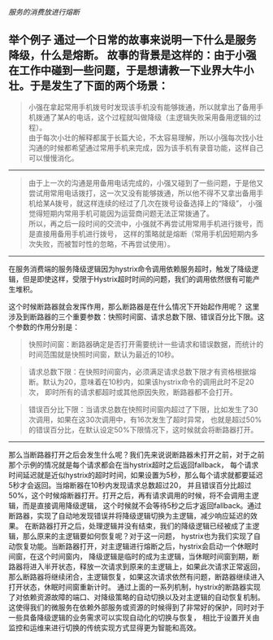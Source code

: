 _服务的消费放进行熔断_

举个例子
通过一个日常的故事来说明一下什么是服务降级，什么是熔断。
故事的背景是这样的：由于小强在工作中碰到一些问题，于是想请教一下业界大牛小壮。于是发生了下面的两个场景：
---
> 小强在拿起常用手机拨号时发现该手机没有能够拨通，所以就拿出了备用手机拨通了某A的电话，这个过程就叫做降级（主逻辑失败采用备用逻辑的过程）。  
  由于每次小壮的解释都属于长篇大论，不太容易理解，所以小强每次找小壮沟通的时候都希望通过常用手机来完成，因为该手机有录音功能，这样自己可以慢慢消化。  
---
> 由于上一次的沟通是用备用电话完成的，小强又碰到了一些问题，于是他又尝试用常用电话拨打，这一次又没有能够拨通，所以他不得不又拿出备用手机给某A拨号，就这样连续的经过了几次在拨号设备选择上的“降级”，
  小强觉得短期内常用手机可能因为运营商问题无法正常拨通了。  
  所以，再之后一段时间的交流中，小强就不再尝试用常用手机进行拨号，而是直接用备用手机进行拨号，
  这样的策略就是熔断（常用手机因短期内多次失败，而被暂时性的忽略，不再尝试使用）。
---
在服务消费端的服务降级逻辑因为hystrix命令调用依赖服务超时，触发了降级逻辑，但是即使这样，受限于Hystrix超时时间的问题，我们的调用依然很有可能产生堆积。

这个时候断路器就会发挥作用，那么断路器是在什么情况下开始起作用呢？
这里涉及到断路器的三个重要参数：快照时间窗、请求总数下限、错误百分比下限。这个参数的作用分别是：

> 快照时间窗：断路器确定是否打开需要统计一些请求和错误数据，而统计的时间范围就是快照时间窗，默认为最近的10秒。

> 请求总数下限：在快照时间窗内，必须满足请求总数下限才有资格根据熔断。默认为20，意味着在10秒内，如果该hystrix命令的调用此时不足20次，
  即时所有的请求都超时或其他原因失败，断路器都不会打开。
  
> 错误百分比下限：当请求总数在快照时间窗内超过了下限，比如发生了30次调用，如果在这30次调用中，有16次发生了超时异常，
  也就是超过50%的错误百分比，在默认设定50%下限情况下，这时候就会将断路器打开。
 ---
那么当断路器打开之后会发生什么呢？我们先来说说断路器未打开之前，对于之前那个示例的情况就是每个请求都会在当hystrix超时之后返回fallback，
每个请求时间延迟就是近似hystrix的超时时间，如果设置为5秒，那么每个请求就都要延迟5秒才会返回。当熔断器在10秒内发现请求总数超过20，
并且错误百分比超过50%，这个时候熔断器打开。打开之后，再有请求调用的时候，将不会调用主逻辑，而是直接调用降级逻辑，
这个时候就不会等待5秒之后才返回fallback。通过断路器，实现了自动地发现错误并将降级逻辑切换为主逻辑，减少响应延迟的效果。
在断路器打开之后，处理逻辑并没有结束，我们的降级逻辑已经被成了主逻辑，那么原来的主逻辑要如何恢复呢？对于这一问题，
hystrix也为我们实现了自动恢复功能。当断路器打开，对主逻辑进行熔断之后，hystrix会启动一个休眠时间窗，在这个时间窗内，
降级逻辑是临时的成为主逻辑，当休眠时间窗到期，断路器将进入半开状态，释放一次请求到原来的主逻辑上，如果此次请求正常返回，
那么断路器将继续闭合，主逻辑恢复，如果这次请求依然有问题，断路器继续进入打开状态，休眠时间窗重新计时。
通过上面的一系列机制，hystrix的断路器实现了对依赖资源故障的端口、对降级策略的自动切换以及对主逻辑的自动恢复机制。
这使得我们的微服务在依赖外部服务或资源的时候得到了非常好的保护，同时对于一些具备降级逻辑的业务需求可以实现自动化的切换与恢复，
相比于设置开关由监控和运维来进行切换的传统实现方式显得更为智能和高效。